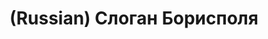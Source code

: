 ---
layout: default
category: mega
lang: en
title: (Russian) Слоган Борисполя
slug: thanks-for-the-fish
tags: baka-baka emo fun information stuff 
postid: 679
translated: no
---